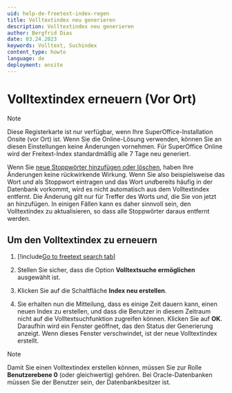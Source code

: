 ```yaml
---
uid: help-de-freetext-index-regen
title: Volltextindex neu generieren
description: Volltextindex neu generieren
author: Bergfrid Dias
date: 03.24.2023
keywords: Volltext, Suchindex
content_type: howto
language: de
deployment: onsite
---
```


# Volltextindex erneuern (Vor Ort)

> [!NOTE]
> Diese Registerkarte ist nur verfügbar, wenn Ihre SuperOffice-Installation Onsite (vor Ort) ist. Wenn Sie die Online-Lösung verwenden, können Sie an diesen Einstellungen keine Änderungen vornehmen. Für SuperOffice Online wird der Freitext-Index standardmäßig alle 7 Tage neu generiert.

Wenn Sie [neue Stoppwörter hinzufügen oder löschen][1], haben Ihre Änderungen keine rückwirkende Wirkung. Wenn Sie also beispielsweise das Wort *und* als Stoppwort eintragen und das Wort *und*bereits häufig in der Datenbank vorkommt, wird es nicht automatisch aus dem Volltextindex entfernt. Die Änderung gilt nur für Treffer des Worts *und*, die Sie von jetzt an hinzufügen. In einigen Fällen kann es daher sinnvoll sein, den Volltextindex zu aktualisieren, so dass alle Stoppwörter daraus entfernt werden.

## Um den Volltextindex zu erneuern

1. [!include[Go to freetext search tab](includes/goto-freetext.md)]

1. Stellen Sie sicher, dass die Option **Volltextsuche ermöglichen** ausgewählt ist.

1. Klicken Sie auf die Schaltfläche **Index neu erstellen**.

1. Sie erhalten nun die Mitteilung, dass es einige Zeit dauern kann, einen neuen Index zu erstellen, und dass die Benutzer in diesem Zeitraum nicht auf die Volltextsuchfunktion zugreifen können. Klicken Sie auf **OK**. Daraufhin wird ein Fenster geöffnet, das den Status der Generierung anzeigt. Wenn dieses Fenster verschwindet, ist der neue Volltextindex erstellt.

> [!NOTE]
> Damit Sie einen Volltextindex erstellen können, müssen Sie zur Rolle **Benutzerebene 0** (oder gleichwertig) gehören. Bei Oracle-Datenbanken müssen Sie der Benutzer sein, der Datenbankbesitzer ist.

<!-- Referenced links -->
[1]: stopwords.md

<!-- Referenced images -->
